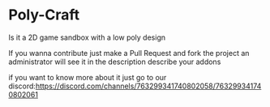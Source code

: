 # Poly-Craft
Is it a 2D game sandbox with a low poly design

If you wanna contribute just make a Pull Request and fork the project an administrator will see it
in the description describe your addons

if you want to know more about it just go to our discord:https://discord.com/channels/763299341740802058/763299341740802061
